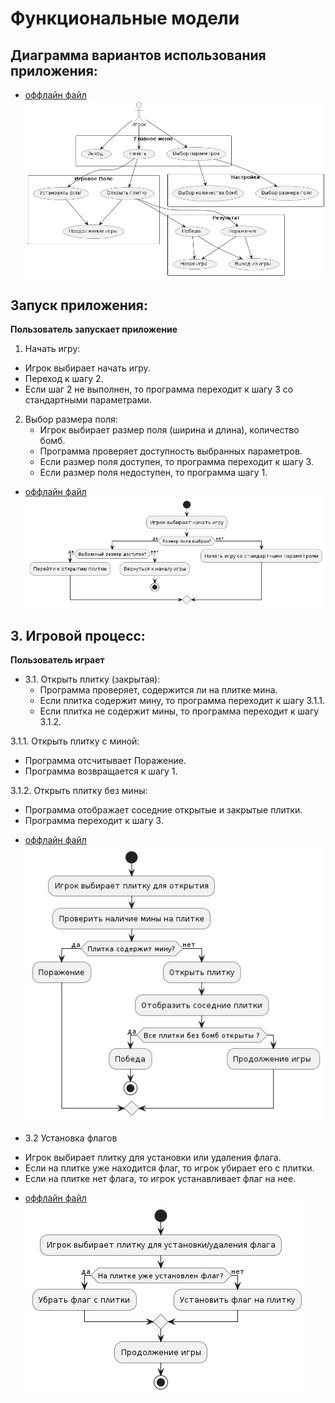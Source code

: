 # Функциональные модели

## Диаграмма вариантов использования приложения:
* [оффлайн файл](diagrams\usecase.puml)
![Диаграмма вариантов использования приложения](diagrams/usecase.png)


## Запуск приложения:
**Пользователь запускает приложение**
 1. Начать игру:
   - Игрок выбирает начать игру.
   - Переход к шагу 2.
   - Если шаг 2 не выполнен, то программа переходит к шагу 3 со стандартными параметрами.
2. Выбор размера поля:
   - Игрок выбирает размер поля (ширина и длина), количество бомб.
   - Программа проверяет доступность выбранных параметров.
   - Если размер поля доступен, то программа переходит к шагу 3.
   - Если размер поля недоступен, то программа шагу 1.



* [оффлайн файл](diagrams/actnach.puml)
![Диаграмма вариантов активности](diagrams/actnach.png)

## 3. Игровой процесс:
**Пользователь играет**
* 3.1. Открыть плитку (закрытая):
   - Программа проверяет, содержится ли на плитке мина.
   - Если плитка содержит мину, то программа переходит к шагу 3.1.1.
   - Если плитка не содержит мины, то программа переходит к шагу 3.1.2.

3.1.1. Открыть плитку с миной:
   - Программа отсчитывает Поражение.
   - Программа возвращается к шагу 1.

3.1.2. Открыть плитку без мины:
   - Программа отображает соседние открытые и закрытые плитки.
   - Программа переходит к шагу 3.

* [оффлайн файл](diagrams/actotcr.puml)
![Диаграмма вариантов активности](diagrams/actotcr.png)

* 3.2 Установка флагов
- Игрок выбирает плитку для установки или удаления флага.
- Если на плитке уже находится флаг, то игрок убирает его с плитки.
- Если на плитке нет флага, то игрок устанавливает флаг на нее.



* [оффлайн файл](diagrams/actflag.puml)
![Диаграмма вариантов активности](diagrams/actflag.png)

